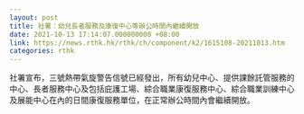 ```yaml
---
layout: post
title: 社署：幼兒長者服務及康復中心等辦公時間內繼續開放
date: 2021-10-13 17:14:07.000000000 +08:00
link: https://news.rthk.hk/rthk/ch/component/k2/1615108-20211013.htm
categories: rthk
---
```


社署宣布，三號熱帶氣旋警告信號已經發出，所有幼兒中心、提供課餘託管服務的中心、長者服務中心及包括庇護工場、綜合職業康復服務中心、綜合職業訓練中心及展能中心在內的日間康復服務單位，在正常辦公時間內會繼續開放。

